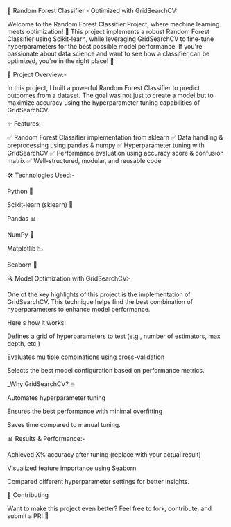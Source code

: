 🌲 Random Forest Classifier - Optimized with GridSearchCV:

Welcome to the Random Forest Classifier Project, where machine learning meets optimization! 🚀 This project implements a robust Random Forest Classifier using Scikit-learn, while leveraging GridSearchCV to fine-tune hyperparameters for the best possible model performance. If you're passionate about data science and want to see how a classifier can be optimized, you're in the right place! 🎯

📌 Project Overview:-

In this project, I built a powerful Random Forest Classifier to predict outcomes from a dataset. The goal was not just to create a model but to maximize accuracy using the hyperparameter tuning capabilities of GridSearchCV.

✨ Features:-

✅ Random Forest Classifier implementation from sklearn
✅ Data handling & preprocessing using pandas & numpy
✅ Hyperparameter tuning with GridSearchCV
✅ Performance evaluation using accuracy score & confusion matrix
✅ Well-structured, modular, and reusable code

🛠️ Technologies Used:-

Python 🐍

Scikit-learn (sklearn) 🤖

Pandas 📊

NumPy 🔢

Matplotlib 📉

Seaborn 🌊


🔍 Model Optimization with GridSearchCV:-

One of the key highlights of this project is the implementation of GridSearchCV. This technique helps find the best combination of hyperparameters to enhance model performance.

Here's how it works:

Defines a grid of hyperparameters to test (e.g., number of estimators, max depth, etc.)

Evaluates multiple combinations using cross-validation

Selects the best model configuration based on performance metrics.

_Why GridSearchCV? 🔥

Automates hyperparameter tuning

Ensures the best performance with minimal overfitting

Saves time compared to manual tuning.

📊 Results & Performance:-

Achieved X% accuracy after tuning (replace with your actual result)

Visualized feature importance using Seaborn

Compared different hyperparameter settings for better insights.


🤝 Contributing

Want to make this project even better? Feel free to fork, contribute, and submit a PR! 🚀
